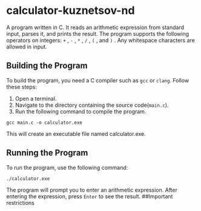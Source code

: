 # calculator-kuznetsov-nd
A program written in C. It reads an arithmetic expression from standard input, parses it, and prints the result. The program supports the following operators on integers: `+` , `-` , `*` , `/` , `(` , and `)` . Any whitespace characters are allowed in input. 
## Building the Program
To build the program, you need a C compiler such as `gcc` or `clang`. Follow these steps:
1. Open a terminal.
2. Navigate to the directory containing the source code(`main.c`).
3. Run the following command to compile the program.
```
gcc main.c -o calculator.exe
```
This will create an executable file named calculator.exe.
## Running the Program
To run the program, use the following command:
```
./calculator.exe
```
The program will prompt you to enter an arithmetic expression. After entering the expression, press `Enter` to see the result.
##Important restrictions
